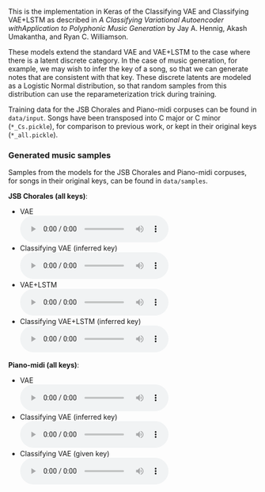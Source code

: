 
This is the implementation in Keras of the Classifying VAE and Classifying VAE+LSTM as described in _A Classifying Variational Autoencoder withApplication to Polyphonic Music Generation_ by Jay A. Hennig, Akash Umakantha, and Ryan C. Williamson.

These models extend the standard VAE and VAE+LSTM to the case where there is a latent discrete category. In the case of music generation, for example, we may wish to infer the key of a song, so that we can generate notes that are consistent with that key. These discrete latents are modeled as a Logistic Normal distribution, so that random samples from this distribution can use the reparameterization trick during training.

Training data for the JSB Chorales and Piano-midi corpuses can be found in `data/input`. Songs have been transposed into C major or C minor (`*_Cs.pickle`), for comparison to previous work, or kept in their original keys (`*_all.pickle`).

### Generated music samples

Samples from the models for the JSB Chorales and Piano-midi corpuses, for songs in their original keys, can be found in `data/samples`.

__JSB Chorales (all keys)__:

- VAE <br><audio src="data/samples/JSB10_VAE.wav" controls preload></audio>
- Classifying VAE (inferred key) <br><audio src="data/samples/JSB10_CL-VAE_infer.wav" controls preload></audio>
- VAE+LSTM <br><audio src="data/samples/JSB10_VRNN.wav" controls preload></audio>
- Classifying VAE+LSTM (inferred key) <br><audio src="data/samples/JSB10_CL-VRNN_infer.wav" controls preload></audio>

__Piano-midi (all keys)__:

- VAE <br><audio src="data/samples/PMall_VAE.wav" controls preload></audio>
- Classifying VAE (inferred key) <br><audio src="data/samples/PMall_CL-VAE_infer.wav" controls preload></audio>
- Classifying VAE (given key) <br><audio src="data/samples/PMall_CL-VAE_true.wav" controls preload></audio>
